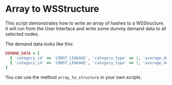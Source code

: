 # Array to WSStructure

This script demonstrates how to write an array of hashes to a WSStructure. It will run from the User Interface and write some dummy demand data to all selected nodes.

The demand data looks like this:

```ruby
DEMAND_DATA = [
  { 'category_id' => 'CONST_LEAKAGE', 'category_type' => 1, 'average_demand' => 0.1 },
  { 'category_id' => 'CONST_LEAKAGE', 'category_type' => 1, 'average_demand' => 0.2 }
]
```

You can use the method `array_to_structure` in your own scripts.

